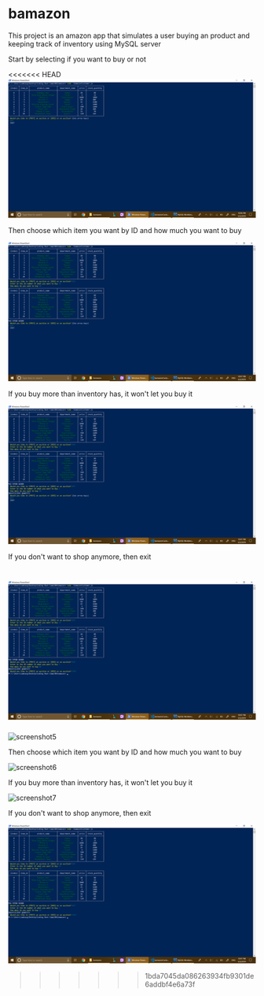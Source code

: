 # bamazon

This project is an amazon app that simulates a user buying an product and keeping track of inventory using MySQL server

Start by selecting if you want to buy or not

<<<<<<< HEAD
![To Buy or not to buy](images/screenshot5.png?raw=true)

Then choose which item you want by ID and how much you want to buy

![BUY IT](images/screenshot6.png)

If you buy more than inventory has, it won't let you buy it

![You-can't-buy-this](images/screenshot7.png)

If you don't want to shop anymore, then exit

![bye bye](images/screenshot8.png)
=======
![screenshot5](https://user-images.githubusercontent.com/24260201/55533714-0e1e5580-5667-11e9-92be-d92f98284886.png)

Then choose which item you want by ID and how much you want to buy

![screenshot6](https://user-images.githubusercontent.com/24260201/55533740-23937f80-5667-11e9-813d-9b552b9e7bdb.png)


If you buy more than inventory has, it won't let you buy it

![screenshot7](https://user-images.githubusercontent.com/24260201/55533750-2b532400-5667-11e9-90d4-1d3e116a14d9.png)

If you don't want to shop anymore, then exit

![bye bye](images/screenshot8.png)
>>>>>>> 1bda7045da086263934fb9301de6addbf4e6a73f

